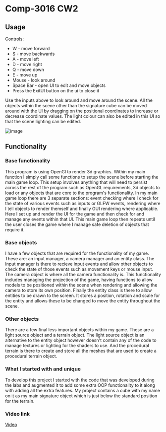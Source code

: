 # Comp-3016 CW2
## Usage
Controls:
- W - move forward
- S - move backwards
- A - move left
- D - move right
- Q - move down
- E - move up
- Mouse - look around
- Space Bar - open UI to edit and move objects
- Press the ExitUI button on the ui to close it

Use the inputs above to look around and move around the scene. All the objects within the scene other than the signature cube can be moved around with the UI by dragging on the positional coordinates to increase or decrease coordinate values. The light colour can also be edited in this UI so that the scene lighting can be edited.

![image](https://github.com/LeoLewis136/Comp-3016-CW2/assets/91668872/31b8eb84-c9ec-4fe9-8f6a-d3412c167c96)


## Functionality
### Base functionality
This program is using OpenGl to render 3d graphics. Within my main function I simply call some functions to setup the scene before starting the main game loop. This setup involves anything that will need to persist across the rest of the program such as OpenGL requirements, 3d objects to load or any objects that are core to the program's functionality. In my main game loop there are 3 separate sections: event checking where I check for the state of various events such as inputs or GLFW events, rendering where I tell objects to render themself and finally GUI rendering where applicable. Here I set up and render the UI for the game and then check for and manage any events within that UI. This main game loop then repeats until the user closes the game where I manage safe deletion of objects that require it.
### Base objects
I have a few objects that are required for the functionality of my game. These are: an input manager, a camera manager and an entity class. The Input manager is there to recieve input events and allow other objects to check the state of those events such as movement keys or mouse input. The camera object is where all the camera functionality is. This functionality includes managing the projection of the game, having functions to allow models to be positioned within the scene when rendering and allowing the camera to store its own position. Finally the entity class is there to allow entities to be drawn to the screen. It stores a position, rotation and scale for the entity and allows these to be changed to move the entity throughout the scene.
### Other objects
There are a few final less important objects within my game. These are a light source object and a terrain object. The light source object is an alternative to the entity object however doesn't contain any of the code to manage textures or lighting for the shaders to use. And the procedural terrain is there to create and store all the meshes that are used to create a procedural terrain object.

### What I started with and unique
To develop this project I started with the code that was developed during the labs and augmented it to add some extra OOP functionality to it along with adding all the extra features.
My project contains a cube with my name on it as my main signature object which is just below the standard position for the terrain.

### Video link
[Video](https://youtu.be/3gGIkz_wlso)

